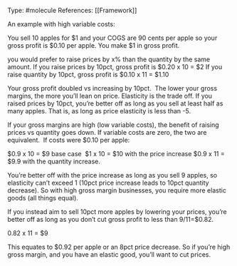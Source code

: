 Type: #molecule 
References: [[Framework]]

An example with high variable costs:

You sell 10 apples for $1 and your COGS are 90 cents per apple so your gross profit is $0.10 per apple. You make $1 in gross profit.  

you would prefer to raise prices by x% than the quantity by the same amount. If you raise prices by 10pct, gross profit is $0.20 x 10 = $2
If you raise quantity by 10pct, gross profit is $0.10 x 11 = $1.10 

Your gross profit doubled vs increasing by 10pct. 
The lower your gross margins, the more you’ll lean on price. Elasticity is the trade off. 
If you raised prices by 10pct, you’re better off as long as you sell at least half as many apples. That is, as long as price elasticity is less than -5.  

If your gross margins are high (low variable costs), the benefit of raising prices vs quantity goes down. If variable costs are zero, the two are equivalent.  If costs were $0.10 per apple:

$0.9 x 10 = $9 base case 
$1 x 10 = $10 with the price increase
$0.9 x 11 = $9.9 with the quantity increase.  

You’re better off with the price increase as long as you sell 9 apples, so elasticity can’t exceed 1 (10pct price increase leads to 10pct quantity decrease). So with high gross margin businesses, you require more elastic goods (all things equal).  

If you instead aim to sell 10pct more apples by lowering your prices, you’re better off as long as you don’t cut gross profit to less than 9/11=$0.82.

0.82 x 11 = $9

This equates to $0.92 per apple or an 8pct price decrease. So if you’re high gross margin, and you have an elastic good, you’ll want to cut prices.